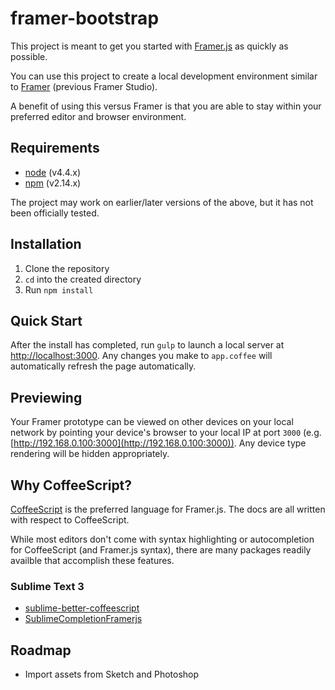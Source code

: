 # framer-bootstrap

This project is meant to get you started with [Framer.js](https://framerjs.com/docs/) as quickly as possible.

You can use this project to create a local development environment similar to [Framer](https://framerjs.com/) (previous Framer Studio).

A benefit of using this versus Framer is that you are able to stay within your preferred editor and browser environment.

## Requirements

* [node](https://nodejs.org) (v4.4.x)
* [npm](https://www.npmjs.com/) (v2.14.x)

The project may work on earlier/later versions of the above, but it has not been officially tested.

## Installation

1. Clone the repository
2. `cd` into the created directory
3. Run `npm install`

## Quick Start

After the install has completed, run `gulp` to launch a local server at [http://localhost:3000](http://localhost:3000). Any changes you make to `app.coffee` will automatically refresh the page automatically.

## Previewing

Your Framer prototype can be viewed on other devices on your local network by pointing your device's browser to your local IP at port `3000` (e.g. [http://192.168.0.100:3000](http://192.168.0.100:3000)). Any device type rendering will be hidden appropriately.

## Why CoffeeScript?

[CoffeeScript](http://coffeescript.org/) is the preferred language for Framer.js. The docs are all written with respect to CoffeeScript.

While most editors don't come with syntax highlighting or autocompletion for CoffeeScript (and Framer.js syntax), there are many packages readily availble that accomplish these features.

### Sublime Text 3

* [sublime-better-coffeescript](https://github.com/aponxi/sublime-better-coffeescript)
* [SublimeCompletionFramerjs](https://github.com/awt2542/SublimeCompletionFramerjs)

## Roadmap

* Import assets from Sketch and Photoshop
